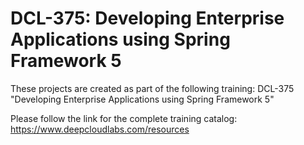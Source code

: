 # DCL-375: Developing Enterprise Applications using Spring Framework 5

These projects are created as part of the following training: DCL-375 "Developing Enterprise Applications using Spring Framework 5"

Please follow the link for the complete training catalog: https://www.deepcloudlabs.com/resources
